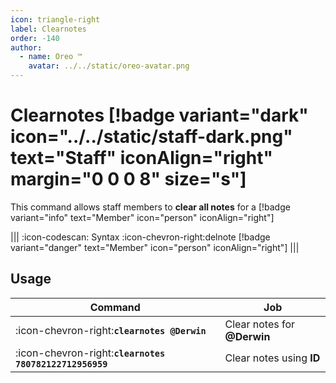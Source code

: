 ```yaml
---
icon: triangle-right
label: Clearnotes
order: -140
author:
  - name: Oreo ™
    avatar: ../../static/oreo-avatar.png
---
```


# Clearnotes [!badge variant="dark" icon="../../static/staff-dark.png" text="Staff" iconAlign="right" margin="0 0 0 8" size="s"]

This command allows staff members to **clear all notes** for a [!badge variant="info" text="Member" icon="person" iconAlign="right"]

||| :icon-codescan: Syntax
:icon-chevron-right:delnote [!badge variant="danger" text="Member" icon="person" iconAlign="right"]
|||

## Usage

| Command                                                 | Job                         |
| ------------------------------------------------------- | --------------------------- |
| :icon-chevron-right:**`clearnotes @Derwin`**            | Clear notes for **@Derwin** |
| :icon-chevron-right:**`clearnotes 780782122712956959`** | Clear notes using **ID**    |
